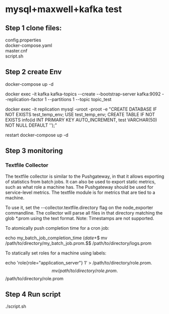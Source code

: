 # mysql+maxwell+kafka test

## Step 1 clone files:

config.properties   
docker-compose.yaml   
master.cnf   
script.sh   

## Step 2 create Env

docker-compose up -d  

docker exec -it kafka kafka-topics --create --bootstrap-server kafka:9092 --replication-factor 1 --partitions 1 --topic topic_test

docker exec -it replication mysql -uroot -proot -e "CREATE DATABASE IF NOT EXISTS test_temp_env; USE test_temp_env; CREATE TABLE IF NOT EXISTS info(id INT PRIMARY KEY AUTO_INCREMENT, test VARCHAR(50) NOT NULL DEFAULT '');"

restart docker-compose up -d  

## Step 3 monitoring

### Textfile Collector

The textfile collector is similar to the Pushgateway, in that it allows exporting of statistics from batch jobs. It can also be used to export static metrics, such as what role a machine has. The Pushgateway should be used for service-level metrics. The textfile module is for metrics that are tied to a machine.

To use it, set the --collector.textfile.directory flag on the node_exporter commandline. The collector will parse all files in that directory matching the glob *.prom using the text format. Note: Timestamps are not supported.

To atomically push completion time for a cron job:

echo my_batch_job_completion_time $(date +%s) > /path/to/directory/my_batch_job.prom.$$
mv /path/to/directory/my_batch_job.prom.$$ /path/to/directory/logs.prom

To statically set roles for a machine using labels:

echo 'role{role="application_server"} 1' > /path/to/directory/role.prom.$$
mv /path/to/directory/role.prom.$$ /path/to/directory/role.prom



##  Step 4 Run script

./sсript.sh 
